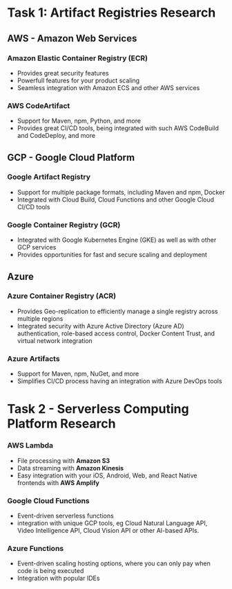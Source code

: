 # Task 1: Artifact Registries Research

## AWS - Amazon Web Services

### Amazon Elastic Container Registry (ECR)
- Provides great security features
- Powerfull features for your product scaling
- Seamless integration with Amazon ECS and other AWS services

### AWS CodeArtifact
- Support for Maven, npm, Python, and more
- Provides great CI/CD tools, being integrated with such AWS CodeBuild and CodeDeploy, and more

## GCP - Google Cloud Platform

### Google Artifact Registry
- Support for multiple package formats, including Maven and npm, Docker
- Integrated with Cloud Build, Cloud Functions and other Google Cloud CI/CD tools

### Google Container Registry (GCR)
- Integrated with Google Kubernetes Engine (GKE) as well as with other GCP services
- Provides opportunities for fast and secure scaling and deployment

## Azure

### Azure Container Registry (ACR)
- Provides Geo-replication to efficiently manage a single registry across multiple regions
- Integrated security with Azure Active Directory (Azure AD) authentication, role-based access control, Docker Content Trust, and virtual network integration

### Azure Artifacts
- Support for Maven, npm, NuGet, and more
- Simplifies CI/CD process having an integration with Azure DevOps tools

# Task 2 - Serverless Computing Platform Research

### AWS Lambda
- File processing with **Amazon S3**
- Data streaming with **Amazon Kinesis**
- Easy integration with your iOS, Android, Web, and React Native frontends with **AWS Amplify**

### Google Cloud Functions
- Event-driven serverless functions
- integration with unique GCP tools, eg Cloud Natural Language API, Video Intelligence API, Cloud Vision API or other AI-based APIs.

### Azure Functions
- Event-driven scaling hosting options, where you can only pay when code is being executed
- Integration with popular IDEs
